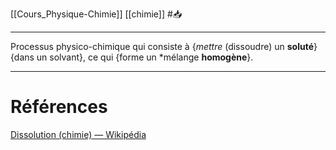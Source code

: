 [[Cours_Physique-Chimie]] [[chimie]] #📥 

---
Processus physico-chimique qui consiste à {*mettre* (dissoudre) un **soluté**} {dans un solvant}, ce qui {forme un *mélange **homogène**}.

---
# Références
[Dissolution (chimie) — Wikipédia](https://fr.wikipedia.org/wiki/Dissolution_(chimie))